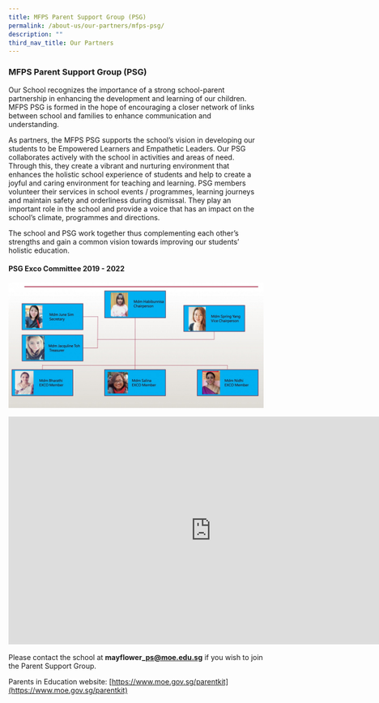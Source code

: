 ```yaml
---
title: MFPS Parent Support Group (PSG)
permalink: /about-us/our-partners/mfps-psg/
description: ""
third_nav_title: Our Partners
---
```

### **MFPS Parent Support Group (PSG)**
Our School recognizes the importance of a strong school-parent partnership in enhancing the development and learning of our children. MFPS PSG is formed in the hope of encouraging a closer network of links between school and families to enhance communication and understanding.&nbsp;

As partners, the MFPS PSG supports the school’s vision in developing our students to be Empowered Learners and Empathetic Leaders. Our PSG collaborates actively with the school in activities and areas of need. Through this, they create a vibrant and nurturing environment that enhances the holistic school experience of students and help to create a joyful and caring environment for teaching and learning. PSG members volunteer their services in school events / programmes, learning journeys and maintain safety and orderliness during dismissal. They play an important role in the school and provide a voice that has an impact on the school’s climate, programmes and directions.&nbsp;

The school and PSG work together thus complementing each other’s strengths and gain a common vision towards improving our students’ holistic education.

#### **PSG Exco Committee 2019 - 2022**

![](/images/PSG2021.jpg)

<iframe allowfullscreen="true" height="450" width="800" frameborder="0" src="https://docs.google.com/presentation/d/e/2PACX-1vRXFOAtW2Scc1ZdQq2KjO-IgwHDtmaxYldxHAw3fQYOVrXoABPK0Xoz0RfCUzrnXv2-Q2ZMNsgIGoDh/embed?start=false&amp;loop=false&amp;delayms=3000"></iframe>

Please contact the school at&nbsp;**mayflower\_ps@moe.edu.sg**&nbsp;if you wish to join the Parent Support Group.

Parents in Education website:&nbsp;[https://www.moe.gov.sg/parentkit](https://www.moe.gov.sg/parentkit)
